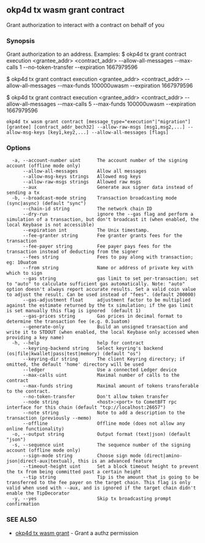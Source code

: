 ## okp4d tx wasm grant contract

Grant authorization to interact with a contract on behalf of you

### Synopsis

Grant authorization to an address.
Examples:
$ okp4d tx grant contract execution &lt;grantee_addr&gt; &lt;contract_addr&gt; --allow-all-messages --max-calls 1 --no-token-transfer --expiration 1667979596

$ okp4d tx grant contract execution &lt;grantee_addr&gt; &lt;contract_addr&gt; --allow-all-messages --max-funds 100000uwasm --expiration 1667979596

$ okp4d tx grant contract execution &lt;grantee_addr&gt; &lt;contract_addr&gt; --allow-all-messages --max-calls 5 --max-funds 100000uwasm --expiration 1667979596

```
okp4d tx wasm grant contract [message_type="execution"|"migration"] [grantee] [contract_addr_bech32] --allow-raw-msgs [msg1,msg2,...] --allow-msg-keys [key1,key2,...] --allow-all-messages [flags]
```

### Options

```
  -a, --account-number uint      The account number of the signing account (offline mode only)
      --allow-all-messages       Allow all messages
      --allow-msg-keys strings   Allowed msg keys
      --allow-raw-msgs strings   Allowed raw msgs
      --aux                      Generate aux signer data instead of sending a tx
  -b, --broadcast-mode string    Transaction broadcasting mode (sync|async) (default "sync")
      --chain-id string          The network chain ID
      --dry-run                  ignore the --gas flag and perform a simulation of a transaction, but don't broadcast it (when enabled, the local Keybase is not accessible)
      --expiration int           The Unix timestamp.
      --fee-granter string       Fee granter grants fees for the transaction
      --fee-payer string         Fee payer pays fees for the transaction instead of deducting from the signer
      --fees string              Fees to pay along with transaction; eg: 10uatom
      --from string              Name or address of private key with which to sign
      --gas string               gas limit to set per-transaction; set to "auto" to calculate sufficient gas automatically. Note: "auto" option doesn't always report accurate results. Set a valid coin value to adjust the result. Can be used instead of "fees". (default 200000)
      --gas-adjustment float     adjustment factor to be multiplied against the estimate returned by the tx simulation; if the gas limit is set manually this flag is ignored  (default 1)
      --gas-prices string        Gas prices in decimal format to determine the transaction fee (e.g. 0.1uatom)
      --generate-only            Build an unsigned transaction and write it to STDOUT (when enabled, the local Keybase only accessed when providing a key name)
  -h, --help                     help for contract
      --keyring-backend string   Select keyring's backend (os|file|kwallet|pass|test|memory) (default "os")
      --keyring-dir string       The client Keyring directory; if omitted, the default 'home' directory will be used
      --ledger                   Use a connected Ledger device
      --max-calls uint           Maximal number of calls to the contract
      --max-funds string         Maximal amount of tokens transferable to the contract.
      --no-token-transfer        Don't allow token transfer
      --node string              <host>:<port> to CometBFT rpc interface for this chain (default "tcp://localhost:26657")
      --note string              Note to add a description to the transaction (previously --memo)
      --offline                  Offline mode (does not allow any online functionality)
  -o, --output string            Output format (text|json) (default "json")
  -s, --sequence uint            The sequence number of the signing account (offline mode only)
      --sign-mode string         Choose sign mode (direct|amino-json|direct-aux|textual), this is an advanced feature
      --timeout-height uint      Set a block timeout height to prevent the tx from being committed past a certain height
      --tip string               Tip is the amount that is going to be transferred to the fee payer on the target chain. This flag is only valid when used with --aux, and is ignored if the target chain didn't enable the TipDecorator
  -y, --yes                      Skip tx broadcasting prompt confirmation
```

### SEE ALSO

* [okp4d tx wasm grant](okp4d_tx_wasm_grant.md)	 - Grant a authz permission
